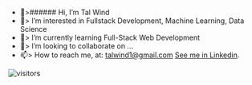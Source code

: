 * 👋>######  Hi, I’m Tal Wind
* 👀> I’m interested in Fullstack Development, Machine Learning, Data Science 
* 🌱> I’m currently learning Full-Stack Web Development
* 💞️> I’m looking to collaborate on ...
* 📫> How to reach me, at: talwind1@gmail.com
[See me in Linkedin](https://www.linkedin.com/in/tal-wind/).


<!---
Talwind1/Talwind1 is a ✨ special ✨ repository because its `README.md` (this file) appears on your GitHub profile.
You can click the Preview link to take a look at your changes.
--->
![visitors](https://visitor-badge.glitch.me/badge?page_id=page.id)

